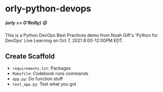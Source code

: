 # orly-python-devops
##### (_orly == O'Reilly_) 😉  

This is a Python DevOps Best Practices demo from Noah Gift's 'Python for DevOps' Live Learning on Oct 7, 2021 8:00-12:00PM EDT.

## Create Scaffold
- `requirements.txt`: Packages
- `Makefile`: Codebook runs commands
- `app.py`: Do function stuff
- `test_app.py`: Test what you got
